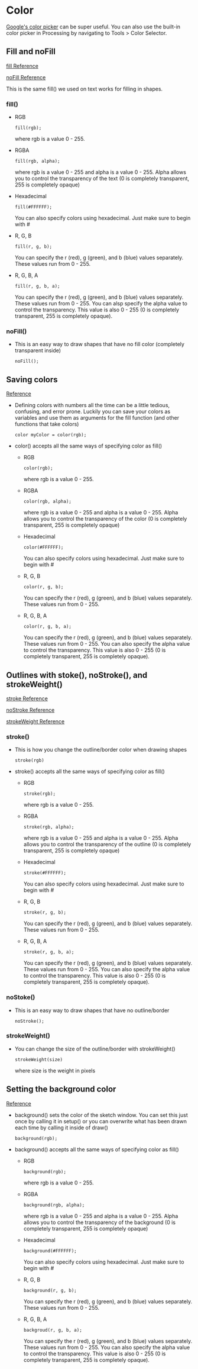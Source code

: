 # Color

[Google's color picker](https://www.google.com/search?q=color+picker) can be super useful. You can also use the built-in color picker in Processing by navigating to Tools > Color Selector. 

## Fill and noFill
[fill Reference](https://processing.org/reference/fill_.html)

[noFill Reference](https://processing.org/reference/noFill_.html)

This is the same fill() we used on text works for filling in shapes. 

### fill()

* RGB
  ```
  fill(rgb);
  ```
  where rgb is a value 0 - 255. 

* RGBA
  ```
  fill(rgb, alpha);
  ```
  where rgb is a value 0 - 255 and alpha is a value 0 - 255. Alpha allows you to control the transparency of the text (0 is completely transparent, 255 is completely opaque)

* Hexadecimal
  ```
  fill(#FFFFFF);
  ```
  You can also specify colors using hexadecimal. Just make sure to begin with #

* R, G, B
  ```
  fill(r, g, b);
  ```
  You can specify the r (red), g (green), and b (blue) values separately. These values run from 0 - 255. 

* R, G, B, A
  ```
  fill(r, g, b, a);
  ```
   You can specify the r (red), g (green), and b (blue) values separately. These values run from 0 - 255. You can alsp specify the alpha value to control the transparency. This value is also 0 - 255 (0 is completely transparent, 255 is completely opaque).
   
### noFill()
  * This is an easy way to draw shapes that have no fill color (completely transparent inside)
    ```
    noFill();
    ```

## Saving colors
[Reference](https://processing.org/reference/color_.html)

* Defining colors with numbers all the time can be a little tedious, confusing, and error prone. Luckily you can save your colors as variables and use them as arguments for the fill function (and other functions that take colors)
  ```
  color myColor = color(rgb);
  ```
   
* color() accepts all the same ways of specifying color as fill()
  * RGB
    ```
    color(rgb);
    ```
    where rgb is a value 0 - 255. 

  * RGBA
    ```
    color(rgb, alpha);
    ```
    where rgb is a value 0 - 255 and alpha is a value 0 - 255. Alpha allows you to control the transparency of the color (0 is completely transparent, 255 is completely opaque)

  * Hexadecimal
    ```
    color(#FFFFFF);
    ```
    You can also specify colors using hexadecimal. Just make sure to begin with #

  * R, G, B
    ```
    color(r, g, b);
    ```
    You can specify the r (red), g (green), and b (blue) values separately. These values run from 0 - 255. 

  * R, G, B, A
    ```
    color(r, g, b, a);
    ```
    You can specify the r (red), g (green), and b (blue) values separately. These values run from 0 - 255. You can also specify the alpha value to control the transparency. This value is also 0 - 255 (0 is completely transparent, 255 is completely opaque).

## Outlines with stoke(), noStroke(), and strokeWeight()
[stroke Reference](https://processing.org/reference/stroke_.html)

[noStroke Reference](https://processing.org/reference/noStroke_.html)

[strokeWeight Reference](https://processing.org/reference/strokeWeight_.html)

### stroke()
* This is how you change the outline/border color when drawing shapes
  ```
  stroke(rgb)
  ```
    
* stroke() accepts all the same ways of specifying color as fill()
  * RGB
    ```
    stroke(rgb);
    ```
    where rgb is a value 0 - 255. 

  * RGBA
    ```
    stroke(rgb, alpha);
    ```
    where rgb is a value 0 - 255 and alpha is a value 0 - 255. Alpha allows you to control the transparency of the outline (0 is completely transparent, 255 is completely opaque)

  * Hexadecimal
    ```
    stroke(#FFFFFF);
    ```
    You can also specify colors using hexadecimal. Just make sure to begin with #

  * R, G, B
    ```
    stroke(r, g, b);
    ```
    You can specify the r (red), g (green), and b (blue) values separately. These values run from 0 - 255. 

  * R, G, B, A
    ```
    stroke(r, g, b, a);
    ```
    You can specify the r (red), g (green), and b (blue) values separately. These values run from 0 - 255. You can also specify the alpha value to control the transparency. This value is also 0 - 255 (0 is completely transparent, 255 is completely opaque).

### noStoke()
  * This is an easy way to draw shapes that have no outline/border
    ```
    noStroke();
    ```
    
### strokeWeight()    
  * You can change the size of the outline/border with strokeWeight()
    ```
    strokeWeight(size)
    ```
    where size is the weight in pixels

## Setting the background color
[Reference](https://processing.org/reference/background_.html)

* background() sets the color of the sketch window. You can set this just once by calling it in setup() or you can overwrite what has been drawn each time by calling it inside of draw()
  ```
  background(rgb);
  ```
  
* background() accepts all the same ways of specifying color as fill()
  * RGB
    ```
    background(rgb);
    ```
    where rgb is a value 0 - 255. 

  * RGBA
    ```
    background(rgb, alpha);
    ```
    where rgb is a value 0 - 255 and alpha is a value 0 - 255. Alpha allows you to control the transparency of the background (0 is completely transparent, 255 is completely opaque)

  * Hexadecimal
    ```
    background(#FFFFFF);
    ```
    You can also specify colors using hexadecimal. Just make sure to begin with #

  * R, G, B
    ```
    background(r, g, b);
    ```
    You can specify the r (red), g (green), and b (blue) values separately. These values run from 0 - 255. 

  * R, G, B, A
    ```
    backgroud(r, g, b, a);
    ```
    You can specify the r (red), g (green), and b (blue) values separately. These values run from 0 - 255. You can also specify the alpha value to control the transparency. This value is also 0 - 255 (0 is completely transparent, 255 is completely opaque).  
